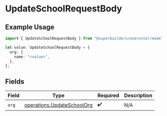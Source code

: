 # UpdateSchoolRequestBody

## Example Usage

```typescript
import { UpdateSchoolRequestBody } from "@superbuilders/oneroster/models/operations";

let value: UpdateSchoolRequestBody = {
  org: {
    name: "<value>",
  },
};
```

## Fields

| Field                                                                    | Type                                                                     | Required                                                                 | Description                                                              |
| ------------------------------------------------------------------------ | ------------------------------------------------------------------------ | ------------------------------------------------------------------------ | ------------------------------------------------------------------------ |
| `org`                                                                    | [operations.UpdateSchoolOrg](../../models/operations/updateschoolorg.md) | :heavy_check_mark:                                                       | N/A                                                                      |